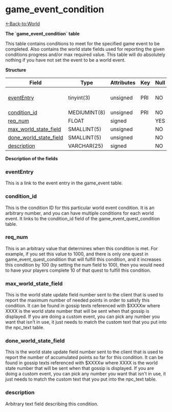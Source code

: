 # game\_event\_condition

[<-Back-to:World](database-world.md)

**The \`game\_event\_condition\` table**

This table contains conditions to meet for the specified game event to be completed. Also contains the world state fields used for reporting the given conditions progress and/or max required value. This table will do absolutely nothing if you have not set the event to be a world event.

**Structure**

| Field                       | Type         | Attributes | Key | Null | Default | Extra | Comment                 |
|-----------------------------|--------------|------------|-----|------|---------|-------|-------------------------|
| [eventEntry][1]             | tinyint(3)   | unsigned   | PRI | NO   |         |       | Entry of the game event |
| [condition_id][2]           | MEDIUMINT(8) | unsigned   | PRI | NO   |         |       |                         |
| [req_num][3]                | FLOAT        | signed     |     | YES  | 0       |       |                         |
| [max_world_state_field][4]  | SMALLINT(5)  | unsigned   |     | NO   |         |       |                         |
| [done_world_state_field][5] | SMALLINT(5)  | unsigned   |     | NO   |         |       |                         |
| [description][6]            | VARCHAR(25)  | signed     |     | NO   |         |       |                         |

[1]: #evententry
[2]: #condition_id
[3]: #req_num
[4]: #max_world_state_field
[5]: #done_world_state_field
[6]: #description

**Description of the fields**

### eventEntry

This is a link to the event entry in the game\_event table.

### condition\_id

This is the condition ID for this particular world event condition. It is an arbitrary number, and you can have multiple conditions for each world event. It links to the condition\_id field of the game\_event\_quest\_condition table.

### req\_num

This is an arbitrary value that determines when this condition is met. For example, if you set this value to 1000, and there is only one quest in game\_event\_quest\_condition that will fulfill this condition, and it increases this condition by 100 (by setting the num field to 100), then you would need to have your players complete 10 of that quest to fulfill this condition.

### max\_world\_state\_field

This is the world state update field number sent to the client that is used to report the maximum number of needed points in order to satisfy this condition. It can be found in gossip texts referenced with $XXXXw where XXXX is the world state number that will be sent when that gossip is displayed. If you are doing a custom event, you can pick any number you want that isn't in use, it just needs to match the custom text that you put into the npc\_text table.

### done\_world\_state\_field

This is the world state update field number sent to the client that is used to report the number of accumulated points so far for this condition. It can be found in gossip texts referenced with $XXXXw where XXXX is the world state number that will be sent when that gossip is displayed. If you are doing a custom event, you can pick any number you want that isn't in use, it just needs to match the custom text that you put into the npc\_text table.

### description

Arbitrary text field describing this condition.
